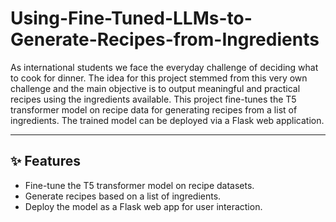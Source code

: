 # Using-Fine-Tuned-LLMs-to-Generate-Recipes-from-Ingredients

As international students we face the everyday challenge of deciding what to cook for dinner. The idea for this project stemmed from this very own challenge and the main objective is to output meaningful and practical recipes using the ingredients available. This project fine-tunes the T5 transformer model on recipe data for generating recipes from a list of ingredients. The trained model can be deployed via a Flask web application.

---
## ✨ Features
- Fine-tune the T5 transformer model on recipe datasets.
- Generate recipes based on a list of ingredients.
- Deploy the model as a Flask web app for user interaction.
